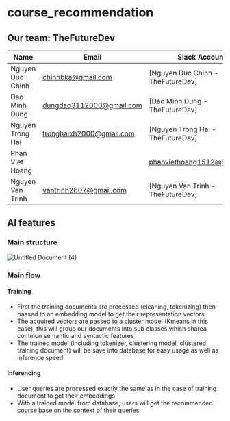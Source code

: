 # course_recommendation

## Our team: TheFutureDev
| Name |Email | Slack Account |
| ------ | --------------- | ---------------- |
| Nguyen Duc Chinh| chinhbka@gmail.com | [Nguyen Duc Chinh - TheFutureDev] |
| Dao Minh Dung | dungdao3112000@gmail.com | [Dao Minh Dung - TheFutureDev] |
| Nguyen Trong Hai | tronghaixh2000@gmail.com | [Nguyen Trong Hai - TheFutureDev] |
| Phan Viet Hoang|   | phanviethoang1512@gmail.com | [Phan Viet Hoang - TheFutureDev] |
| Nguyen Van Trinh|  vantrinh2607@gmail.com | [Nguyen Van Trinh - TheFutureDev] |

## AI features

### Main structure
![Untitled Document (4)](https://user-images.githubusercontent.com/52401767/99893169-6a584200-2caf-11eb-90d8-0c6e1d5fb60f.png)


### Main flow
#### Training
- First the training documents are processed (cleaning, tokenizing) then passed to an embedding model to get their representation vectors
- The acquired vectors are passed to a cluster model (Kmeans in this case), this will group our documents into sub classes which sharea common semantic and syntactic features
- The trained model (including tokenizer, clustering model, clustered training document) will be save into database for easy usage as well as inference speed
#### Inferencing
- User queries are processed exactly the same as in the case of training document to get their embeddings
- With a trained model from database, users will get the recommended course base on the context of their queries
